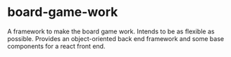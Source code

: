 # board-game-work
A framework to make the board game work. Intends to be as flexible as possible. Provides an object-oriented back end framework and some base components for a react front end.
